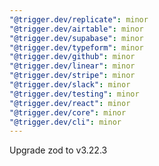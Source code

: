 ```yaml
---
"@trigger.dev/replicate": minor
"@trigger.dev/airtable": minor
"@trigger.dev/supabase": minor
"@trigger.dev/typeform": minor
"@trigger.dev/github": minor
"@trigger.dev/linear": minor
"@trigger.dev/stripe": minor
"@trigger.dev/slack": minor
"@trigger.dev/testing": minor
"@trigger.dev/react": minor
"@trigger.dev/core": minor
"@trigger.dev/cli": minor
---
```


Upgrade zod to v3.22.3
